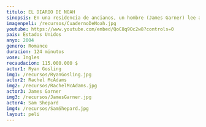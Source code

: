 ```yaml
---
titulo: EL DIARIO DE NOAH
sinopsis: En una residencia de ancianos, un hombre (James Garner) lee a una mujer (Gena Rowlands) una historia de amor escrita en su viejo cuaderno de notas. Es la historia de Noah Calhoun (Ryan Gosling) y Allie Hamilton (Rachel McAdams), dos jóvenes adolescentes de Carolina del Norte que, a pesar de vivir en dos ambientes sociales muy diferentes, se enamoraron profundamente y pasaron juntos un verano inolvidable, antes de ser separados, primero por sus padres, y más tarde por la guerra.
imagenpeli: /recursos/CuadernoDeNoah.jpg 
youtube: https://www.youtube.com/embed/QoC8q9Oc2w8?controls=0
pais: Estados Unidos
anyo: 2004
genero: Romance
duracion: 124 minutos
vose: Ingles
recaudacion: 115.000.000 $
actor1: Ryan Gosling
img1: /recursos/RyanGosling.jpg
actor2: Rachel McAdams
img2: /recursos/RachelMcAdams.jpg
actor3: James Garner
img3: /recursos/JamesGarner.jpg
actor4: Sam Shepard
img4: /recursos/SamShepard.jpg
layout: peli
---
```

